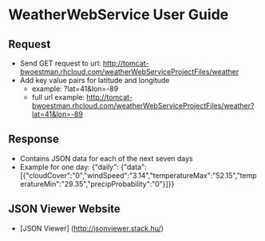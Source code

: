# WeatherWebService User Guide
## Request
* Send GET request to url: http://tomcat-bwoestman.rhcloud.com/weatherWebServiceProjectFiles/weather
* Add key value pairs for latitude and longitude
    *  example: ?lat=41&lon=-89
    * full url example: http://tomcat-bwoestman.rhcloud.com/weatherWebServiceProjectFiles/weather?lat=41&lon=-89
    
## Response
* Contains JSON data for each of the next seven days
* Example for one day: {"daily": {"data":[{"cloudCover":"0","windSpeed":"3.14","temperatureMax":"52.15","temperatureMin":"29.35","precipProbability":"0"}]}}

## JSON Viewer Website
* [JSON Viewer] (http://jsonviewer.stack.hu/)